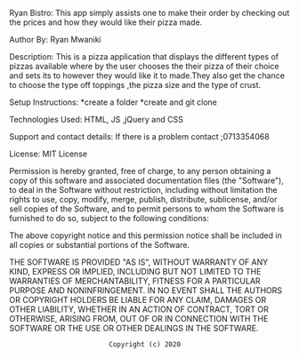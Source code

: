 Ryan Bistro:
This app simply assists one to make their order by checking out the prices and how they would like their pizza made.

Author
By: Ryan Mwaniki

Description:
 This is a pizza application that displays the different types of pizzas available where by the user chooses the their pizza of their choice and sets its to however they would like it to made.They also get the chance to choose the type off toppings ,the pizza size and the type of crust. 
 
 Setup Instructions:
  *create a folder
  *create and git clone  

Technologies Used:
HTML, JS ,jQuery and CSS

Support and contact details:
If there is a problem contact ;0713354068

License:
MIT License


Permission is hereby granted, free of charge, to any person obtaining a copy of this software and associated documentation files (the "Software"), to deal in the Software without restriction, including without limitation the rights to use, copy, modify, merge, publish, distribute, sublicense, and/or sell copies of the Software, and to permit persons to whom the Software is furnished to do so, subject to the following conditions:

The above copyright notice and this permission notice shall be included in all copies or substantial portions of the Software.

THE SOFTWARE IS PROVIDED "AS IS", WITHOUT WARRANTY OF ANY KIND, EXPRESS OR IMPLIED, INCLUDING BUT NOT LIMITED TO THE WARRANTIES OF MERCHANTABILITY, FITNESS FOR A PARTICULAR PURPOSE AND NONINFRINGEMENT. IN NO EVENT SHALL THE AUTHORS OR COPYRIGHT HOLDERS BE LIABLE FOR ANY CLAIM, DAMAGES OR OTHER LIABILITY, WHETHER IN AN ACTION OF CONTRACT, TORT OR OTHERWISE, ARISING FROM, OUT OF OR IN CONNECTION WITH THE SOFTWARE OR THE USE OR OTHER DEALINGS IN THE SOFTWARE.

                             Copyright (c) 2020 